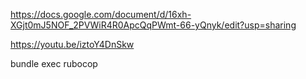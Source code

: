 https://docs.google.com/document/d/16xh-XGjt0mJ5NOF_2PVWiR4R0ApcQqPWmt-66-yQnyk/edit?usp=sharing

https://youtu.be/iztoY4DnSkw

bundle exec rubocop